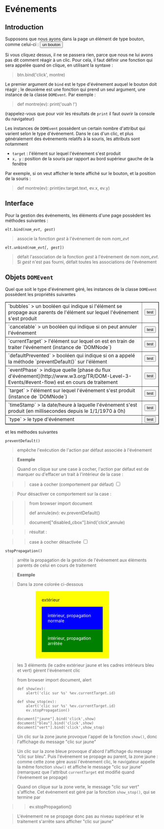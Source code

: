 Evénements
==========

<script type="text/python">
from browser import doc, alert
</script>

Introduction
------------

Supposons que nous ayons dans la page un élément de type bouton, comme celui-ci : <button>un bouton</button>

Si vous cliquez dessus, il ne se passera rien, parce que nous ne lui avons pas dit comment réagir à un clic. Pour cela, il faut définir une fonction qui sera appelée quand on clique, en utilisant la syntaxe :

>    btn.bind('click', montre)

Le premier argument de `bind` est le type d'événement auquel le bouton doit réagir ; le deuxième est une fonction qui prend un seul argument, une instance de la classe `DOMEvent`. Par exemple :

>    def montre(ev):
>        print('ouah !')

(rappelez-vous que pour voir les résultats de `print` il faut ouvrir la console du navigateur)

Les instances de `DOMEvent` possèdent un certain nombre d'attribut qui varient selon le type d'événement. Dans le cas d'un clic, et plus généralement des événements relatifs à la souris, les attributs sont notamment

- `target` : l'élément sur lequel l'événement s'est produit
- `x, y` : position de la souris par rapport au bord supérieur gauche de la fenêtre

Par exemple, si on veut afficher le texte affiché sur le bouton, et la position de la souris :

>    def montre(ev):
>        print(ev.target.text, ev.x, ev.y)

Interface
---------
Pour la gestion des événements, les éléments d'une page possèdent les méthodes suivantes :

<code>elt.bind(_nom\_evt, gest_)</code>

> associe la fonction _gest_ à l'événement de nom _nom\_evt_

<code>elt.unbind(_nom\_evt[, gest_])</code>

> défait l'association de la fonction _gest_ à l'événement de nom _nom\_evt_. Si _gest_ n'est pas fourni, défait toutes les associations de l'événement

Objets `DOMEvent`
-----------------
Quel que soit le type d'événement géré, les instances de la classe `DOMEvent` possèdent les propriétés suivantes

<table border=1 cellpadding=5>

<tr>
<td>
`bubbles`
> un booléen qui indique si l'élément se propage aux parents de l'élément sur lequel l'événement s'est produit
</td>
<td>
<button id="_bubbles">test</button>
<script type="text/python">
doc['_bubbles'].bind('click',lambda ev:alert('bubbles : %s ' %ev.bubbles))
</script>
</td>
</tr>

<tr>
<td>
`cancelable`
> un booléen qui indique si on peut annuler l'événement
</td>
<td>
<button id="_cancelable">test</button>
<script type="text/python">
doc['_cancelable'].bind('click',lambda ev:alert('cancelable : %s ' %ev.cancelable))
</script>
</td>
</tr>

<tr>
<td>
`currentTarget`
> l'élément sur lequel on est en train de traiter l'événement (instance de `DOMNode`)
</td>
<td>
<button id="_currentTarget">test</button>
<script type="text/python">
doc['_currentTarget'].bind('click',lambda ev:alert('currentTarget : %s ' %ev.currentTarget))
</script>
</td>
</tr>

<tr>
<td>
`defaultPrevented`
> booléen qui indique si on a appelé la méthode `preventDefault()` sur l'élément
</td>
<td>
<button id="_defaultPrevented">test</button>
<script type="text/python">
doc['_defaultPrevented'].bind('click',lambda ev:alert('defaultPrevented : %s ' %ev.defaultPrevented))
</script>
</td>
</tr>

<tr>
<td>
`eventPhase`
> indique quelle [phase du flux d'événement](http://www.w3.org/TR/DOM-Level-3-Events/#event-flow) est en cours de traitement
</td>
<td>
<button id="_eventPhase">test</button>
<script type="text/python">
doc['_eventPhase'].bind('click',lambda ev:alert('eventPhase : %s ' %ev.eventPhase))
</script>
</td>
</tr>

<tr>
<td>
`target`
> l'élément sur lequel l'événement s'est produit (instance de `DOMNode`)
</td>
<td>
<button id="_target">test</button>
<script type="text/python">
doc['_target'].bind('click',lambda ev:alert('target : %s ' %ev.target))
</script>
</td>
</tr>

<tr><td>`timeStamp`
> la date/heure à laquelle l'événement s'est produit (en millisecondes depuis le 1/1/1970 à 0h)
</td>
<td>
<button id="_timeStamp">test</button>
<script type="text/python">
doc['_timeStamp'].bind('click',lambda ev:alert('timeStamp : %s ' %ev.timeStamp))
</script>
</td>
</tr>

<tr><td>`type`
> le type d'événement    
</td>
<td>
<button id="_type">test</button>
<script type="text/python">
doc['_type'].bind('click',lambda ev:alert('type : %s ' %ev.type))
</script>
</td>
</tr>

</table>

et les méthodes suivantes

`preventDefault()`
> empêche l'exécution de l'action par défaut associée à l'événement

> **Exemple**

> Quand on clique sur une case à cocher, l'action par défaut est de marquer ou d'effacer un trait à l'intérieur de la case : 

>> case à cocher (comportement par défaut) <input type="checkbox">

> Pour désactiver ce comportement sur la case : 

>>    from browser import document
>>    
>>    def annule(ev):
>>        ev.preventDefault()
>>    
>>    document["disabled_cbox"].bind('click',annule)

>> résultat :

>> case à cocher désactivée <input type="checkbox" id="disabled_cbox">

<script type="text/python">
def annule(ev):
    ev.preventDefault()

document["disabled_cbox"].bind('click',annule)
</script>

`stopPropagation()`
> arrête la propagation de la gestion de l'événement aux éléments parents de celui en cours de traitement

> **Exemple**

> Dans la zone colorée ci-dessous

<div id="jaune" style="background-color:yellow;width:200px;padding:20px;margin-left:100px;">extérieur<p>
<div id="bleu" style="background-color:blue;color:white;padding:20px;">intérieur, propagation normale</div>
<div id="vert" style="background-color:green;color:white;padding:20px;">intérieur, propagation arrêtée</div>
</div>

> les 3 éléments (le cadre extérieur jaune et les cadres intérieurs bleu et vert) gèrent l'événement clic

<blockquote>
<div id="zzz_source">
    from browser import document, alert
    
    def show(ev):
        alert('clic sur %s' %ev.currentTarget.id)
    
    def show_stop(ev):
        alert('clic sur %s' %ev.currentTarget.id)
        ev.stopPropagation()
    
    document["jaune"].bind('click',show)
    document["bleu"].bind('click',show)
    document["vert"].bind('click',show_stop)
</div>
</blockquote>

<div id="zzz"></div>

> Un clic sur la zone jaune provoque l'appel de la fonction `show()`, donc l'affichage du message "clic sur jaune"

> Un clic sur la zone bleue provoque d'abord l'affichage du message "clic sur bleu". Puis l'événement se propage au parent, la zone jaune : comme cette zone gère aussi l'événement clic, le navigateur appelle la même fonction `show()` et affiche le message "clic sur jaune" (remarquez que l'attribut `currentTarget` est modifié quand l'événement se propage)

> Quand on clique sur la zone verte, le message "clic sur vert" s'affiche. Cet événement est géré par la fonction `show_stop()`, qui se termine par

>>    ev.stopPropagation()

> L'événement ne se propage donc pas au niveau supérieur et le traitement s'arrête sans afficher "clic sur jaune"


<script type="text/python">
eval(document["zzz_source"].text)
</script>

